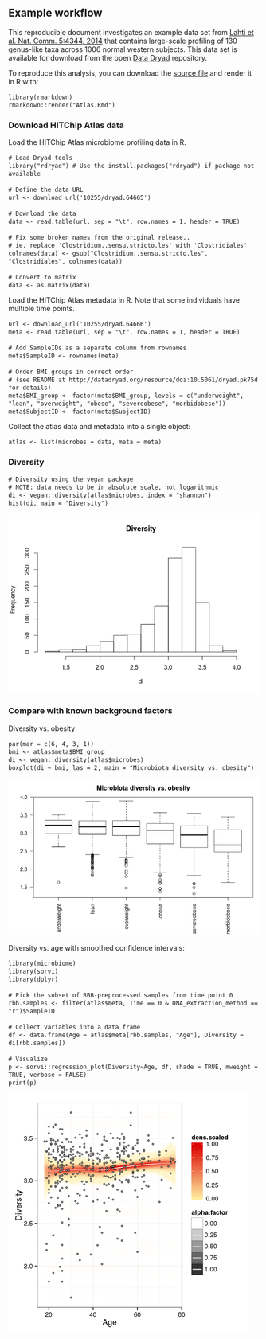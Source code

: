 <!--
  %\VignetteEngine{knitr::rmarkdown}
  %\VignetteIndexEntry{Project Template}
  %\usepackage[utf8]{inputenc}
-->


Example workflow
----------------

This reproducible document investigates an example data set from [Lahti et al. Nat. Comm. 5:4344, 2014](http://www.nature.com/ncomms/2014/140708/ncomms5344/full/ncomms5344.html) that contains large-scale profiling of 130 genus-like taxa across 1006 normal western subjects. This data set is available for download from the open [Data Dryad](http://doi.org/10.5061/dryad.pk75d) repository.

To reproduce this analysis, you can download the [source file](Atlas.Rmd) and render it in R with:

``` {.r}
library(rmarkdown)
rmarkdown::render("Atlas.Rmd")
```

### Download HITChip Atlas data

Load the HITChip Atlas microbiome profiling data in R.

``` {.r}
# Load Dryad tools
library("rdryad") # Use the install.packages("rdryad") if package not available

# Define the data URL
url <- download_url('10255/dryad.64665')

# Download the data
data <- read.table(url, sep = "\t", row.names = 1, header = TRUE)

# Fix some broken names from the original release..
# ie. replace 'Clostridium..sensu.stricto.les' with 'Clostridiales'
colnames(data) <- gsub("Clostridium..sensu.stricto.les", "Clostridiales", colnames(data))

# Convert to matrix 
data <- as.matrix(data)
```

Load the HITChip Atlas metadata in R. Note that some individuals have multiple time points.

``` {.r}
url <- download_url('10255/dryad.64666')
meta <- read.table(url, sep = "\t", row.names = 1, header = TRUE)

# Add SampleIDs as a separate column from rownames
meta$SampleID <- rownames(meta)

# Order BMI groups in correct order
# (see README at http://datadryad.org/resource/doi:10.5061/dryad.pk75d for details)
meta$BMI_group <- factor(meta$BMI_group, levels = c("underweight", "lean", "overweight", "obese", "severeobese", "morbidobese"))
meta$SubjectID <- factor(meta$SubjectID)
```

Collect the atlas data and metadata into a single object:

``` {.r}
atlas <- list(microbes = data, meta = meta)
```

### Diversity

``` {.r}
# Diversity using the vegan package
# NOTE: data needs to be in absolute scale, not logarithmic
di <- vegan::diversity(atlas$microbes, index = "shannon")
hist(di, main = "Diversity")
```

![](figure/div-example-1.png)

### Compare with known background factors

Diversity vs. obesity

``` {.r}
par(mar = c(6, 4, 3, 1))
bmi <- atlas$meta$BMI_group
di <- vegan::diversity(atlas$microbes)
boxplot(di ~ bmi, las = 2, main = "Microbiota diversity vs. obesity")
```

![](figure/diversitywithmetadata-1.png)

Diversity vs. age with smoothed confidence intervals:

``` {.r}
library(microbiome)
library(sorvi)
library(dplyr)

# Pick the subset of RBB-preprocessed samples from time point 0
rbb.samples <- filter(atlas$meta, Time == 0 & DNA_extraction_method == "r")$SampleID

# Collect variables into a data frame
df <- data.frame(Age = atlas$meta[rbb.samples, "Age"], Diversity = di[rbb.samples])

# Visualize
p <- sorvi::regression_plot(Diversity~Age, df, shade = TRUE, mweight = TRUE, verbose = FALSE)
print(p)
```

![](figure/visu-example3-1.png)

